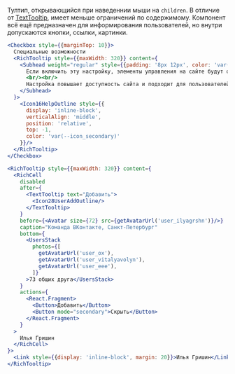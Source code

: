 Тултип, открывающийся при наведеннии мыши на `children`. В отличие от [TextTooltip](#/TextTooltip), имеет меньше ограничений 
по содержимому. Компонент всё ещё предназначен для информирования пользователей, но внутри допускаются кнопки, ссылки, картинки.

```jsx { "props": { "layout": false, "iframe": true } }
<Checkbox style={{marginTop: 10}}>
  Специальные возможности
  <RichTooltip style={{maxWidth: 320}} content={
    <Subhead weight="regular" style={{padding: '8px 12px', color: 'var(--text_primary)'}}>
      Если включить эту настройку, элементы управления на сайте будут определены и озвучены синтезатором речи.
      <br/><br/>
      Настройка повышает доступность сайта и подходит для пользователей с ограниченными возможностями.
    </Subhead>
  }>
    <Icon16HelpOutline style={{
      display: 'inline-block',
      verticalAlign: 'middle',
      position: 'relative',
      top: -1,
      color: 'var(--icon_secondary)'
    }}/>
  </RichTooltip>
</Checkbox>

<RichTooltip style={{maxWidth: 320}} content={
  <RichCell
    disabled
    after={
      <TextTooltip text="Добавить">
        <Icon28UserAddOutline/>
      </TextTooltip>
    }
    before={<Avatar size={72} src={getAvatarUrl('user_ilyagrshn')}/>}
    caption="Команда ВКонтакте, Санкт-Петербург"
    bottom={
      <UsersStack
        photos={[
          getAvatarUrl('user_ox'),
          getAvatarUrl('user_vitalyavolyn'),
          getAvatarUrl('user_eee'),
        ]}
      >73 общих друга</UsersStack>
    }
    actions={
      <React.Fragment>
        <Button>Добавить</Button>
        <Button mode="secondary">Скрыть</Button>
      </React.Fragment>
    }
  >
    Илья Гришин
  </RichCell>
}>
  <Link style={{display: 'inline-block', margin: 20}}>Илья Гришин</Link>
</RichTooltip>
```
